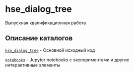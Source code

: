# hse_dialog_tree
Выпускная квалификационная работа

## Описание каталогов

[`hse_dialog_tree`](hse_dialog_tree) - Основной исходный код

[`notebooks`](notebooks) - Jupyter notebooks с экспериментами и другие интерактивные элементы

